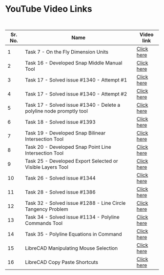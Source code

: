 # YouTube Video Links

<br>

| Sr. No. | Name | Video link |
| --- | --- | --- |
| 1 | Task 7 - On the Fly Dimension Units | [Click here](https://youtu.be/xJT1Ul62sBE) |
| 2 | Task 16 - Developed Snap Middle Manual Tool | [Click here](https://youtu.be/XZU929ykxvg) |
| 3 | Task 17 - Solved issue #1340 - Attempt #1 | [Click here](https://youtu.be/ieTcJlH8VBw) |
| 4 | Task 17 - Solved issue #1340 - Attempt #2 | [Click here](https://youtu.be/4kWNuREhMd0) |
| 5 | Task 17 - Solved issue #1340 - Delete a polyline node promptly tool | [Click here](https://youtu.be/5V2zIMPchfM) |
| 6 | Task 18 - Solved issue #1393 | [Click here](https://youtu.be/2VstFRewuiw) |
| 7 | Task 19 - Developed Snap Bilinear Intersection Tool | [Click here](https://youtu.be/tim_ZlNXp5E) |
| 8 | Task 20 - Developed Snap Point Line Intersection Tool | [Click here](https://youtu.be/pkdx8qKABLw) |
| 9 | Task 25 - Developed Export Selected or Visible Layers Tool | [Click here](https://youtu.be/9_qHtZfwMdY) |
| 10 | Task 26 - Solved issue #1344 | [Click here](https://youtu.be/Aarju_tMJIQ) |
| 11 | Task 28 - Solved issue #1386 | [Click here](https://youtu.be/ldPNDQmRnqA) |
| 12 | Task 32 - Solved issue #1288 - Line Circle Tangency Problem | [Click here](https://youtu.be/PoRqCuHhvwA) |
| 13 | Task 34 - Solved issue #1134 - Polyline Commands Tool | [Click here](https://youtu.be/iw5Fb6f6gGk) |
| 14 | Task 35 - Polyline Equations in Command | [Click here](https://youtu.be/6IlKiwm-mlg) |
| 15 | LibreCAD Manipulating Mouse Selection | [Click here](https://youtu.be/mRHjYz3z70M) |
| 16 | LibreCAD Copy Paste Shortcuts | [Click here](https://youtu.be/JC10MPmHdCs) |

